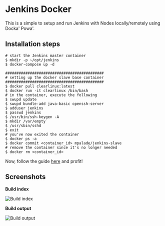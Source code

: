 # Jenkins Docker

This is a simple to setup and run Jenkins with Nodes locally/remotely using Docka' Powa'.

## Installation steps

```
# start the Jenkins master container
$ mkdir -p ~/opt/jenkins
$ docker-compose up -d

############################################
# setting up the docker slave base container
############################################
$ docker pull clearlinux:latest
$ docker run -it clearlinux /bin/bash
# in the container, execute the following
$ swupd update
$ swupd bundle-add java-basic openssh-server
$ adduser jenkins
$ passwd jenkins
$ /usr/bin/ssh-keygen -A
$ mkdir /var/empty
$ /usr/sbin/sshd
$ exit
# you've now exited the container
$ docker ps -a
$ docker commit <container_id> mpalade/jenkins-slave
# remove the container since it's no longer needed
$ docker rm <container_id>
```

Now, follow the guide [here](https://wiki.jenkins-ci.org/display/JENKINS/Docker+Plugin) and profit!

## Screenshots

**Build index**

![Build index](http://i.imgur.com/bhigpiA.png "Build index")

**Build output**

![Build output](http://i.imgur.com/NkuWjHc.png "Build output")

